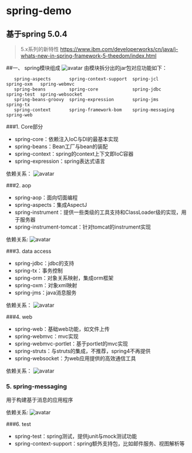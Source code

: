 # spring-demo
## 基于spring 5.0.4

>5.x系列的新特性 https://www.ibm.com/developerworks/cn/java/j-whats-new-in-spring-framework-5-theedom/index.html

##一、 spring模块组成
![avatar](docs/springframework_overview.png)
由模块拆分出的jar包对应功能如下：
```spring-aop           spring-context-indexer  spring-instrument  spring-orm   spring-webflux  
   spring-aspects       spring-context-support  spring-jcl         spring-oxm   spring-webmvc  
   spring-beans         spring-core             spring-jdbc        spring-test  spring-websocket  
   spring-beans-groovy  spring-expression       spring-jms         spring-tx  
   spring-context       spring-framework-bom    spring-messaging   spring-web
```
###1. Core部分
  * spring-core：依赖注入IoC与DI的最基本实现
  * spring-beans：Bean工厂与bean的装配
  * spring-context：spring的context上下文即IoC容器
  * spring-expression：spring表达式语言
  
依赖关系：
 ![avatar](docs/springCore.png)
 
###2. aop
  * spring-aop：面向切面编程
  * spring-aspects：集成AspectJ
  * spring-instrument：提供一些类级的工具支持和ClassLoader级的实现，用于服务器
  * spring-instrument-tomcat：针对tomcat的instrument实现

依赖关系:
![avatar](docs/aop.png)

###3. data access
  * spring-jdbc：jdbc的支持
  * spring-tx：事务控制
  * spring-orm：对象关系映射，集成orm框架
  * spring-oxm：对象xml映射
  * spring-jms：java消息服务

依赖关系：
![avatar](docs/dataAccess.png)

###4. web
  * spring-web：基础web功能，如文件上传
  * spring-webmvc：mvc实现
  * spring-webmvc-portlet：基于portlet的mvc实现
  * spring-struts：与struts的集成，不推荐，spring4不再提供
  * spring-websocket：为web应用提供的高效通信工具

依赖关系：
![avatar](docs/web.png)

### 5. spring-messaging
  用于构建基于消息的应用程序

依赖关系:
![avatar](docs/websocket_messaging.png)

###6. test
  * spring-test：spring测试，提供junit与mock测试功能
  * spring-context-support：spring额外支持包，比如邮件服务、视图解析等
  
 

